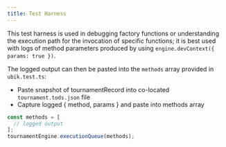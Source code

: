 ```yaml
---
title: Test Harness
---
```


This test harness is used in debugging factory functions or understanding the execution path for the invocation of specific functions;
it is best used with logs of method parameters produced by using `engine.devContext({ params: true })`.

The logged output can then be pasted into the `methods` array provided in `ubik.test.ts`:

- Paste snapshot of tournamentRecord into co-located `tournament.tods.json` file
- Capture logged { method, params } and paste into methods array

```js
const methods = [
  // logged output
];
tournamentEngine.executionQueue(methods);
```

